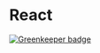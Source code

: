 # React

[![Greenkeeper badge](https://badges.greenkeeper.io/dhanushdeveloper429/React.svg)](https://greenkeeper.io/)